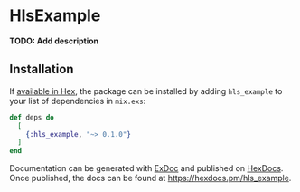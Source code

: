 # HlsExample

**TODO: Add description**

## Installation

If [available in Hex](https://hex.pm/docs/publish), the package can be installed
by adding `hls_example` to your list of dependencies in `mix.exs`:

```elixir
def deps do
  [
    {:hls_example, "~> 0.1.0"}
  ]
end
```

Documentation can be generated with [ExDoc](https://github.com/elixir-lang/ex_doc)
and published on [HexDocs](https://hexdocs.pm). Once published, the docs can
be found at <https://hexdocs.pm/hls_example>.

